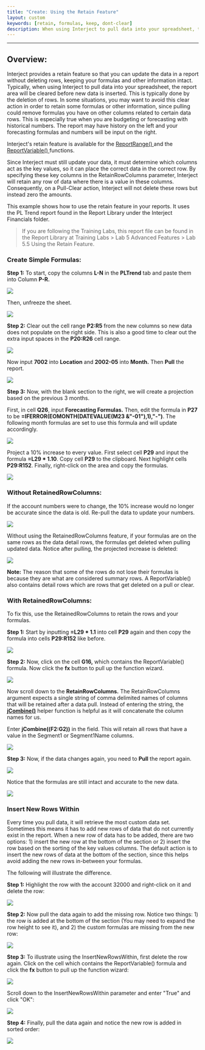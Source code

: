```yaml
---
title: "Create: Using the Retain Feature"
layout: custom
keywords: [retain, formulas, keep, dont-clear]
description: When using Interject to pull data into your spreadsheet, the report area will be cleared before new data is inserted. This is typically done by the deletion of rows. In some situations, you may want to avoid this clear action in order to retain some formulas or other information, since pulling could remove formulas you have on other columns related to certain data rows. 
---
```

* * *

##  **Overview:**

Interject provides a retain feature so that you can update the data in a report without deleting rows, keeping your formulas and other information intact. Typically, when using Interject to pull data into your spreadsheet, the report area will be cleared before new data is inserted. This is typically done by the deletion of rows. In some situations, you may want to avoid this clear action in order to retain some formulas or other information, since pulling could remove formulas you have on other columns related to certain data rows. This is especially true when you are budgeting or forecasting with historical numbers. The report may have history on the left and your forecasting formulas and numbers will be input on the right.  

Interject's retain feature is available for the [ ReportRange() ](/wIndex/ReportRange.html) and the [ ReportVariable() ](/wIndex/ReportVariable.html) functions. 

Since Interject must still update your data, it must determine which columns act as the key values, so it can place the correct data in the correct row. By specifying these key columns in the RetainRowColumns parameter, Interject will retain any row of data where there is a value in these columns. Consequently, on a Pull-Clear action, Interject will not delete these rows but instead zero the amounts. 

This example shows how to use the retain feature in your reports. It uses the PL Trend report found in the Report Library under the Interject Financials folder. 

<blockquote class=lab_info>
  If you are following the Training Labs, this report file can be found in the Report Library at Training Labs > Lab 5 Advanced Features > Lab 5.5 Using the Retain Feature.
</blockquote>

###  Create Simple Formulas: 

**Step 1:** To start, copy the columns  **L-N** in the  **PLTrend** tab and paste them into Column  **P-R.**

![](/images/L-Create-Retain/01.jpg)
<br>

Then, unfreeze the sheet. 

![](/images/L-Create-Retain/02.jpg)
<br>

**Step 2:** Clear out the cell range  **P2:R5** from the new columns so new data does not populate on the right side. This is also a good time to clear out the extra input spaces in the  **P20:R26** cell range. 

![](/images/L-Create-Retain/03.jpg)
<br>

Now input  **7002** into  **Location** and  **2002-05** into  **Month.** Then **Pull** the report. 

![](/images/L-Create-Retain/04.jpg)
<br>

**Step 3:** Now, with the blank section to the right, we will create a projection based on the previous 3 months. 

First, in cell  **Q26**, input  **Forecasting Formulas.** Then, edit the formula in  **P27** to be  **=IFERROR(EOMONTH(DATEVALUE(M23 &"-01"),1),"-")**. The following month formulas are set to use this formula and will update accordingly. 

![](/images/L-Create-Retain/05.png)
<br>

Project a 10% increase to every value. First select cell **P29** and input the formula **=L29 * 1.10**. Copy cell **P29** to the clipboard. Next highlight cells **P29:R152**. Finally, right-click on the area and copy the formulas.

![](/images/L-Create-Retain/06.png)
<br>

###  Without RetainedRowColumns: 

If the account numbers were to change, the 10% increase would no longer be accurate since the data is old. Re-pull the data to update your numbers. 

![](/images/L-Create-Retain/07.png)
<br>

Without using the RetainedRowColumns feature, if your formulas are on the same rows as the data detail rows, the formulas get deleted when pulling updated data. Notice after pulling, the projected increase is deleted:

![](/images/L-Create-Retain/08.png)
<br>

**Note:** The reason that some of the rows do not lose their formulas is because they are what are considered summary rows. A ReportVariable() also contains detail rows which are rows that get deleted on a pull or clear. 

###  With RetainedRowColumns: 

To fix this, use the RetainedRowColumns to retain the rows and your formulas. 

**Step 1:** Start by inputting **=L29 * 1.1** into cell **P29** again and then copy the formula into cells **P29:R152** like before.

![](/images/L-Create-Retain/09.png)
<br>

**Step 2:** Now, click on the cell  **G16,** which contains the ReportVariable() formula. Now click the **fx** button to pull up the function wizard. 

![](/images/L-Create-Retain/10.jpg)
<br>

Now scroll down to the **RetainRowColumns.** The RetainRowColumns argument expects a single string of comma delimited names of columns that will be retained after a data pull. Instead of entering the string, the [**jCombine()**](/wIndex/jCombine.html) helper function is helpful as it will concatenate the column names for us.

Enter **jCombine((F2:G2))** in the field. This will retain all rows that have a value in the Segment1 or Segment1Name columns.

![](/images/L-Create-Retain/11.jpg)
<br>

**Step 3:** Now, if the data changes again, you need to **Pull** the report again. 

![](/images/L-Create-Retain/12.jpg)
<br>

Notice that the formulas are still intact and accurate to the new data. 

![](/images/L-Create-Retain/13.png)

### Insert New Rows Within

Every time you pull data, it will retrieve the most custom data set. Sometimes this means it has to add new rows of data that do not currently exist in the report. When a new row of data has to be added, there are two options: 1) insert the new row at the bottom of the section or 2) insert the row based on the sorting of the key values columns. The default action is to insert the new rows of data at the bottom of the section, since this helps avoid adding the new rows in-between your formulas. 

The following will illustrate the difference.

**Step 1:** Highlight the row with the account 32000 and right-click on it and delete the row:

![](/images/L-Create-Retain/HighlightRowDelete.png)

**Step 2:** Now pull the data again to add the missing row. Notice two things: 1) the row is added at the bottom of the section (You may need to expand the row height to see it), and 2) the custom formulas are missing from the new row:

![](/images/L-Create-Retain/RowInsertedAtBottom.png)

**Step 3:** To illustrate using the InsertNewRowsWithin, first delete the row again. Click on the cell which contains the ReportVariable() formula and click the **fx** button to pull up the function wizard:

![](/images/L-Create-Retain/ClickFunctionWizard.png)

Scroll down to the InsertNewRowsWithin parameter and enter "True" and click "OK":

![](/images/L-Create-Retain/FunctionWizard.png)

**Step 4:** Finally, pull the data again and notice the new row is added in sorted order:

![](/images/L-Create-Retain/RowInsertedWithin.png)
